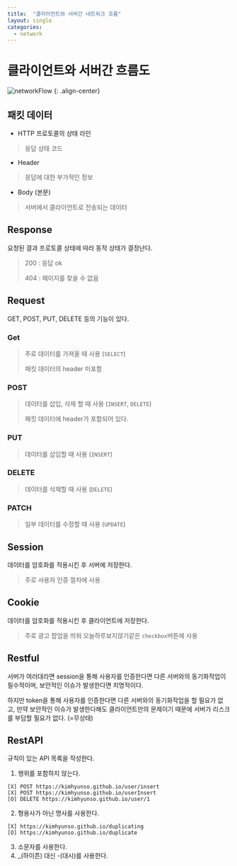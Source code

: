 ```yaml
---
title:  "클라이언트와 서버간 네트워크 흐름"
layout: single
categories:
  - network
---
```


# 클라이언트와 서버간 흐름도
![networkFlow](https://github.com/kimhyunso/kimhyunso.github.io/assets/87798982/62bd4f51-8db4-4c7e-aad1-6619a492c5a8)
{: .align-center}

## 패킷 데이터
- HTTP 프로토콜의 상태 라인
> 응답 상태 코드
- Header
> 응답에 대한 부가적인 정보
- Body (본문)
> 서버에서 클라이언트로 전송되는 데이터

## Response
요청된 결과 프로토콜 상태에 따라 동작 상태가 결정난다.
> 200 : 응답 ok
>
> 404 : 페이지를 찾을 수 없음

## Request
GET, POST, PUT, DELETE 등의 기능이 있다.
### Get
> 주로 데이터를 가져올 때 사용 (`SELECT`)
>
> 패킷 데이터의 header 미포함
### POST
> 데이터를 삽입, 삭제 할 때 사용 (`INSERT`, `DELETE`)
>
> 패킷 데이터에 header가 포함되어 있다.

### PUT
> 데이터를 삽입할 때 사용 (`INSERT`)

### DELETE
> 데이터를 삭제할 때 사용 (`DELETE`)

### PATCH
> 일부 데이터를 수정할 때 사용 (`UPDATE`)


## Session
데이터를 암호화를 적용시킨 후 서버에 저장한다.
> 주로 사용자 인증 절차에 사용

## Cookie
데이터를 암호화를 적용시킨 후 클라이언트에 저장한다.
> 주로 광고 팝업을 띄워 오늘하루보지않기같은 `checkbox`버튼에 사용

## Restful
서버가 여러대라면 session을 통해 사용자를 인증한다면 다른 서버와의 동기화작업이 필수적이며, 보안적인 이슈가 발생한다면 치명적이다.

하지만 token을 통해 사용자를 인증한다면 다른 서버와의 동기화작업을 할 필요가 없고, 만약 보안적인 이슈가 발생한다해도 클라이언트만의 문제이기 때문에 서버가 리스크를 부담할 필요가 없다. (=무상태)

## RestAPI
규칙이 있는 API 목록을 작성한다.

1. 행위를 포함하지 않는다.
```
[X] POST https://kimhyunso.github.io/user/insert
[X] POST https://kimhyunso.github.io/userInsert
[O] DELETE https://kimhyunso.github.io/user/1
```
2. 형용사가 아닌 명사를 사용한다.
```
[X] https://kimhyunso.github.io/duplicating
[O] https://kimhyunso.github.io/duplicate
```
3. 소문자를 사용한다.
4. _(하이픈) 대신 -(대시)를 사용한다.
